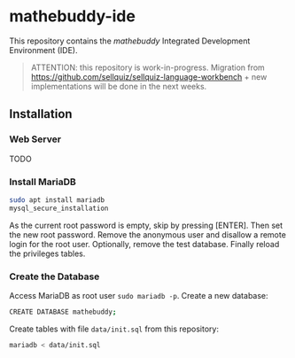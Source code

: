# mathebuddy-ide

This repository contains the _mathebuddy_ Integrated Development Environment (IDE).

> ATTENTION: this repository is work-in-progress. Migration from https://github.com/sellquiz/sellquiz-language-workbench + new implementations will be done in the next weeks.

## Installation

### Web Server

TODO

### Install MariaDB

```bash
sudo apt install mariadb
mysql_secure_installation
```

As the current root password is empty, skip by pressing [ENTER]. Then set the new root password. Remove the anonymous user and disallow a remote login for the root user. Optionally, remove the test database. Finally reload the privileges tables.

### Create the Database

Access MariaDB as root user `sudo mariadb -p`. Create a new database:

```bash
CREATE DATABASE mathebuddy;
```

Create tables with file `data/init.sql` from this repository:

```bash
mariadb < data/init.sql
```
